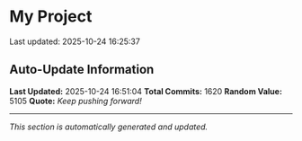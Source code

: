 # My Project


Last updated: 2025-10-24 16:25:37



























































































































































































































































































































































































































































































































































































































































































































































































































































































































































































































































































































































































































































































































































































































































































































































































































































































































































































































































































































































































































































































## Auto-Update Information

**Last Updated:** 2025-10-24 16:51:04
**Total Commits:** 1620
**Random Value:** 5105
**Quote:** _Keep pushing forward!_

---
_This section is automatically generated and updated._